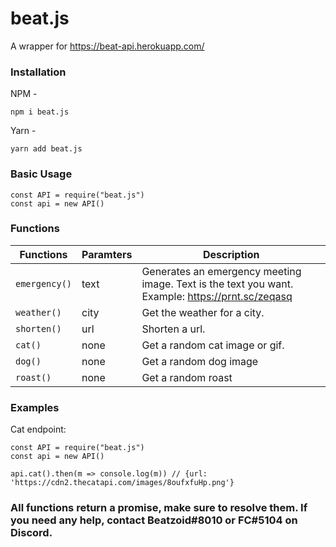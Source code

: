 # beat.js

A wrapper for https://beat-api.herokuapp.com/

### Installation

NPM -

```
npm i beat.js
```

Yarn -

```
yarn add beat.js
```

### Basic Usage

```
const API = require("beat.js")
const api = new API()
```

### Functions

| Functions     | Paramters | Description                                                                                      |
| ------------- | --------- | ------------------------------------------------------------------------------------------------ |
| `emergency()` | text      | Generates an emergency meeting image. Text is the text you want. Example: https://prnt.sc/zeqasq |
| `weather()`   | city      | Get the weather for a city.                                                                      |
| `shorten()`   | url       | Shorten a url.                                                                                   |
| `cat()`       | none      | Get a random cat image or gif.                                                                   |
| `dog()`       | none      | Get a random dog image                                                                           |
| `roast()`     | none      | Get a random roast                                                                               |

### Examples

Cat endpoint:

```
const API = require("beat.js")
const api = new API()

api.cat().then(m => console.log(m)) // {url: 'https://cdn2.thecatapi.com/images/8oufxfuHp.png'}
```

### All functions return a promise, make sure to resolve them. If you need any help, contact Beatzoid#8010 or FC#5104 on Discord.
